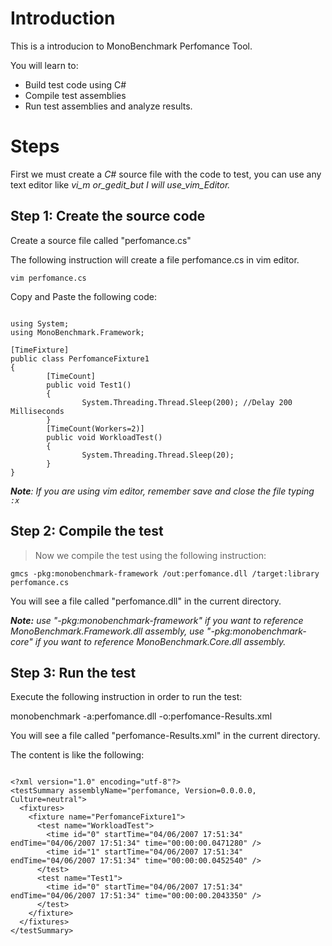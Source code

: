 # Introduction #

This is a introducion to MonoBenchmark Perfomance Tool.

You will learn to:
  * Build test code using C#
  * Compile test assemblies
  * Run test assemblies and analyze results.

# Steps #

First we must create a _C#_ source file with the code to test, you can use any text editor like _vi\_m or_gedit_but I will use_vim_Editor._

## Step 1: Create the source code ##

Create a source file called "perfomance.cs"

The following instruction will create a file perfomance.cs in vim editor.

`vim perfomance.cs`

Copy and Paste the following code:

```

using System;
using MonoBenchmark.Framework;

[TimeFixture]
public class PerfomanceFixture1
{
        [TimeCount]
        public void Test1()
        {
                System.Threading.Thread.Sleep(200); //Delay 200 Milliseconds
        }
        [TimeCount(Workers=2)]
        public void WorkloadTest()
        {
                System.Threading.Thread.Sleep(20);
        }
}

```

_**Note**: If you are using vim editor, remember save and close the file typing `:x`_

## Step 2: Compile the test ##

> Now we compile the test using the following instruction:

`gmcs -pkg:monobenchmark-framework /out:perfomance.dll /target:library perfomance.cs`

You will see a file called "perfomance.dll" in the current directory.

_**Note:** use "-pkg:monobenchmark-framework" if you want to reference  MonoBenchmark.Framework.dll assembly, use "-pkg:monobenchmark-core" if you want to reference MonoBenchmark.Core.dll assembly._

## Step 3: Run the test ##

Execute the following instruction in order to run the test:

monobenchmark -a:perfomance.dll -o:perfomance-Results.xml

You will see a file called "perfomance-Results.xml" in the current directory.

The content is like the following:

```

<?xml version="1.0" encoding="utf-8"?>
<testSummary assemblyName="perfomance, Version=0.0.0.0, Culture=neutral">
  <fixtures>
    <fixture name="PerfomanceFixture1">
      <test name="WorkloadTest">
        <time id="0" startTime="04/06/2007 17:51:34" endTime="04/06/2007 17:51:34" time="00:00:00.0471280" />
        <time id="1" startTime="04/06/2007 17:51:34" endTime="04/06/2007 17:51:34" time="00:00:00.0452540" />
      </test>
      <test name="Test1">
        <time id="0" startTime="04/06/2007 17:51:34" endTime="04/06/2007 17:51:34" time="00:00:00.2043350" />
      </test>
    </fixture>
  </fixtures>
</testSummary>

```